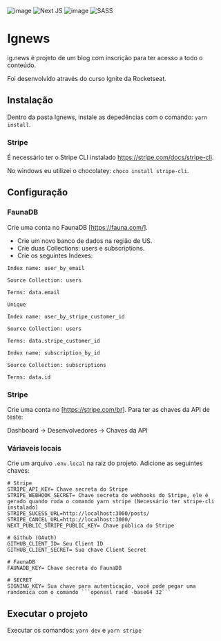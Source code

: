 ![image](https://img.shields.io/badge/React-20232A?style=for-the-badge&logo=react&logoColor=61DAFB) ![Next JS](https://img.shields.io/badge/Next-black?style=for-the-badge&logo=next.js&logoColor=white) ![image](https://img.shields.io/badge/TypeScript-007ACC?style=for-the-badge&logo=typescript&logoColor=white) ![SASS](https://img.shields.io/badge/SASS-hotpink.svg?style=for-the-badge&logo=SASS&logoColor=white)

# Ignews
ig.news é projeto de um blog com inscrição para ter acesso a todo o conteúdo. 

Foi desenvolvido através do curso Ignite da Rocketseat.

## Instalação
Dentro da pasta Ignews, instale as depedências com o comando: ``yarn install``.

### Stripe
É necessário ter o Stripe CLI instalado <https://stripe.com/docs/stripe-cli>.

No windows eu utilizei o chocolatey: ```choco install stripe-cli```.

## Configuração
### FaunaDB
Crie uma conta no FaunaDB [<https://fauna.com/>].
- Crie um novo banco de dados na região de US.
- Crie duas Collections: users e subscriptions.
- Crie os seguintes Indexes:
~~~
Index name: user_by_email

Source Collection: users

Terms: data.email

Unique
~~~
~~~
Index name: user_by_stripe_customer_id

Source Collection: users

Terms: data.stripe_customer_id
~~~    
~~~
Index name: subscription_by_id

Source Collection: subscriptions

Terms: data.id
~~~    

### Stripe
Crie uma conta no [<https://stripe.com/br>].
Para ter as chaves da API de teste:

Dashboard -> Desenvolvedores -> Chaves da API


### Váriaveis locais
Crie um arquivo ``.env.local`` na raiz do projeto.
Adicione as seguintes chaves:

~~~
# Stripe
STRIPE_API_KEY= Chave secreta do Stripe
STRIPE_WEBHOOK_SECRET= Chave secreta do webhooks do Stripe, ele é gerado quando roda o comando yarn stripe (Necessário ter stripe-cli instalado)
STRIPE_SUCESS_URL=http://localhost:3000/posts/
STRIPE_CANCEL_URL=http://localhost:3000/
NEXT_PUBLIC_STRIPE_PUBLIC_KEY= Chave pública do Stripe

# Github (OAuth)
GITHUB_CLIENT_ID= Seu Client ID
GITHUB_CLIENT_SECRET= Sua chave Client Secret

# FaunaDB
FAUNADB_KEY= Chave secreta do FaunaDB

# SECRET
SIGNING_KEY= Sua chave para autenticação, você pode pegar uma randomica com o comando ```openssl rand -base64 32```
~~~


## Executar o projeto
Executar os comandos: ```yarn dev``` e ```yarn stripe```

